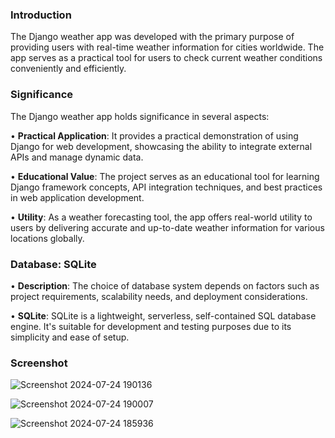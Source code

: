 ### Introduction 
  The Django weather app was developed with the primary purpose of providing users 
  with real-time weather information for cities worldwide. The app serves as a practical 
  tool for users to check current weather conditions conveniently and efficiently.

### Significance 
 The Django weather app holds significance in several aspects:
 
• **Practical Application**: It provides a practical demonstration of using Django for web 
  development, showcasing the ability to integrate external APIs and manage dynamic 
  data.
  
• **Educational Value**: The project serves as an educational tool for learning Django 
  framework concepts, API integration techniques, and best practices in web application 
  development.
  
• **Utility**: As a weather forecasting tool, the app offers real-world utility to users by 
  delivering accurate and up-to-date weather information for various locations globally.

### Database: SQLite

• **Description**: The choice of database system depends on factors such as project 
  requirements, scalability needs, and deployment considerations.
  
• **SQLite**: SQLite is a lightweight, serverless, self-contained SQL database engine. It's 
  suitable for development and testing purposes due to its simplicity and ease of setup.

### Screenshot

![Screenshot 2024-07-24 190136](https://github.com/user-attachments/assets/cc354155-4797-49c6-aae7-b2b24e924100)

![Screenshot 2024-07-24 190007](https://github.com/user-attachments/assets/cd2dcd72-bcc3-4e67-80b6-10f4a78349a2)

![Screenshot 2024-07-24 185936](https://github.com/user-attachments/assets/8764afbf-16f9-44ca-abd8-54026d88b74d)



